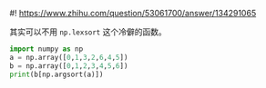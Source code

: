 #! https://www.zhihu.com/question/53061700/answer/134291065

[comment]: <> (Answer URL: https://www.zhihu.com/question/53061700/answer/134291065)
[comment]: <> (Question Title: 请问在python中，怎么根据数组a对数组b进行排序？)
[comment]: <> (Author Name: 采石工)
[comment]: <> (Create Time: 2016-12-04 18:11:35)

其实可以不用 `np.lexsort` 这个冷僻的函数。
```python
import numpy as np  
a = np.array([0,1,3,2,6,4,5])  
b = np.array([0,1,2,3,4,5,6])  
print(b[np.argsort(a)])
```
